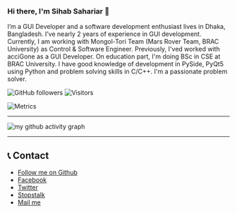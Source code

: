 ### Hi there, I'm Sihab Sahariar 👋

I’m a GUI Developer and a software development enthusiast lives in Dhaka, Bangladesh. I’ve nearly 2 years of experience in GUI development. Currently, I am working with Mongol-Tori Team (Mars Rover Team, BRAC University) as Control & Software Engineer. Previously, I'ved worked with acciGone as a GUI Developer. On education part, I'm doing BSc in CSE at BRAC University. I have good knowledge of development in PySide, PyQt5 using Python and problem solving skills in C/C++. I'm a passionate problem solver.


![GitHub followers](https://img.shields.io/github/followers/SihabSahariar?label=Follow&style=social)
![Visitors](https://visitor-badge.glitch.me/badge?page_id=SihabSahariar)

![Metrics](https://metrics.lecoq.io/SihabSahariar)

<hr>

![my github activity graph](https://activity-graph.herokuapp.com/graph?username=SihabSahariar&bg_color=22272e&color=9BE8A8&line=9BE8A8&point=40C363&area=false&hide_border=true)

<hr>

## 📞 Contact

 - [Follow me on Github](https://github.com/SihabSahariar)
 - [Facebook](https://web.facebook.com/sihabsahariarsizan)
 - [Twitter](https://twitter.com/SihabSizan)
 - [Stopstalk](https://www.stopstalk.com/user/profile/s1h4b)
 - [Mail me](mailto:sihab.sahariar@g.bracu.ac.bd)
